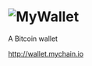 ![MyWallet](http://wallet.mychain.io/img/logo.png)
========

A Bitcoin wallet

http://wallet.mychain.io
